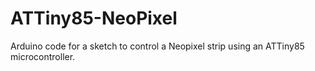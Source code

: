 # ATTiny85-NeoPixel
Arduino code for a sketch to control a Neopixel strip using an ATTiny85 microcontroller.
